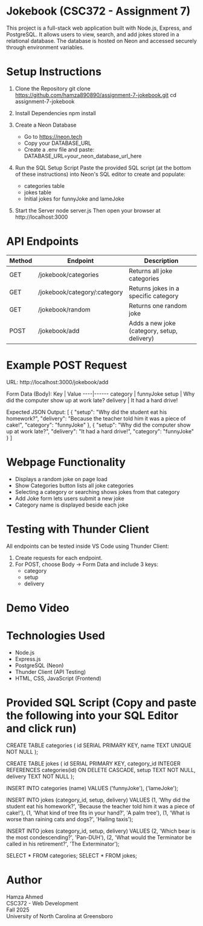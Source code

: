# Jokebook (CSC372 - Assignment 7)

This project is a full-stack web application built with Node.js, Express, and PostgreSQL. It allows users to view, search, and add jokes stored in a relational database. The database is hosted on Neon and accessed securely through environment variables.    

# Setup Instructions

1. Clone the Repository
   git clone https://github.com/hamza890890/assignment-7-jokebook.git
   cd assignment-7-jokebook

2. Install Dependencies
   npm install

3. Create a Neon Database
   - Go to https://neon.tech
   - Copy your DATABASE_URL
   - Create a .env file and paste:
     DATABASE_URL=your_neon_database_url_here

4. Run the SQL Setup Script
   Paste the provided SQL script (at the bottom of these instructions) into Neon's SQL editor to create and populate: 
   - categories table
   - jokes table
   - Initial jokes for funnyJoke and lameJoke

5. Start the Server
   node server.js
   Then open your browser at http://localhost:3000

# API Endpoints

Method | Endpoint | Description
-------|-----------|-------------
GET | /jokebook/categories | Returns all joke categories
GET | /jokebook/category/:category | Returns jokes in a specific category
GET | /jokebook/random | Returns one random joke
POST | /jokebook/add | Adds a new joke (category, setup, delivery)

# Example POST Request

URL:
http://localhost:3000/jokebook/add

Form Data (Body):
Key | Value
----|------
category | funnyJoke
setup | Why did the computer show up at work late?
delivery | It had a hard drive!

Expected JSON Output:
[
  {
    "setup": "Why did the student eat his homework?",
    "delivery": "Because the teacher told him it was a piece of cake!",
    "category": "funnyJoke"
  },
  {
    "setup": "Why did the computer show up at work late?",
    "delivery": "It had a hard drive!",
    "category": "funnyJoke"
  }
]

# Webpage Functionality
- Displays a random joke on page load
- Show Categories button lists all joke categories
- Selecting a category or searching shows jokes from that category
- Add Joke form lets users submit a new joke
- Category name is displayed beside each joke

# Testing with Thunder Client
All endpoints can be tested inside VS Code using Thunder Client:

1. Create requests for each endpoint.
2. For POST, choose Body → Form Data and include 3 keys:
   - category
   - setup
   - delivery

# Demo Video

# Technologies Used
- Node.js
- Express.js
- PostgreSQL (Neon)
- Thunder Client (API Testing)
- HTML, CSS, JavaScript (Frontend)

# Provided SQL Script (Copy and paste the following into your SQL Editor and click run)

CREATE TABLE categories (
  id SERIAL PRIMARY KEY,
  name TEXT UNIQUE NOT NULL
);

CREATE TABLE jokes (
  id SERIAL PRIMARY KEY,
  category_id INTEGER REFERENCES categories(id) ON DELETE CASCADE,
  setup TEXT NOT NULL,
  delivery TEXT NOT NULL
);

INSERT INTO categories (name) VALUES
('funnyJoke'),
('lameJoke');

INSERT INTO jokes (category_id, setup, delivery) VALUES
(1, 'Why did the student eat his homework?', 'Because the teacher told him it was a piece of cake!'),
(1, 'What kind of tree fits in your hand?', 'A palm tree'),
(1, 'What is worse than raining cats and dogs?', 'Hailing taxis');

INSERT INTO jokes (category_id, setup, delivery) VALUES
(2, 'Which bear is the most condescending?', 'Pan-DUH'),
(2, 'What would the Terminator be called in his retirement?', 'The Exterminator');

SELECT * FROM categories;
SELECT * FROM jokes;

# Author
Hamza Ahmed  
CSC372 - Web Development  
Fall 2025  
University of North Carolina at Greensboro
